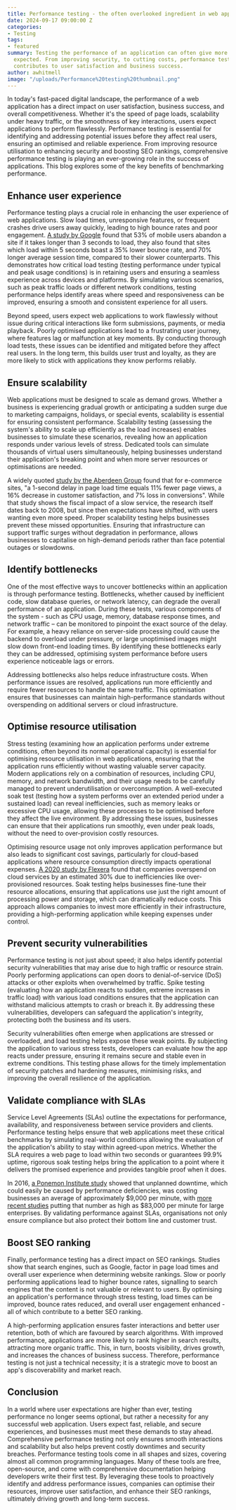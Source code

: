 ```yaml
---
title: Performance testing - the often overlooked ingredient in web application success
date: 2024-09-17 09:00:00 Z
categories:
- Testing
tags:
- featured
summary: Testing the performance of an application can often give more insights than
  expected. From improving security, to cutting costs, performance testing ultimately
  contributes to user satisfaction and business success.
author: awhitmell
image: "/uploads/Performance%20testing%20thumbnail.png"
---
```


In today's fast-paced digital landscape, the performance of a web application has a direct impact on user satisfaction, business success, and overall competitiveness. Whether it's the speed of page loads, scalability under heavy traffic, or the smoothness of key interactions, users expect applications to perform flawlessly. Performance testing is essential for identifying and addressing potential issues before they affect real users, ensuring an optimised and reliable experience. From improving resource utilisation to enhancing security and boosting SEO rankings, comprehensive performance testing is playing an ever-growing role in the success of applications. This blog explores some of the key benefits of benchmarking performance.

## Enhance user experience
Performance testing plays a crucial role in enhancing the user experience of web applications. Slow load times, unresponsive features, or frequent crashes drive users away quickly, leading to high bounce rates and poor engagement. [A study by Google](https://www.thinkwithgoogle.com/_qs/documents/2340/bc22e_The_Need_for_Mobile_Speed_-_FINAL_1.pdf) found that 53% of mobile users abandon a site if it takes longer than 3 seconds to load, they also found that sites which load within 5 seconds boast a 35% lower bounce rate, and 70% longer average session time, compared to their slower counterparts. This demonstrates how critical load testing (testing performance under typical and peak usage conditions) is in retaining users and ensuring a seamless experience across devices and platforms. By simulating various scenarios, such as peak traffic loads or different network conditions, testing performance helps identify areas where speed and responsiveness can be improved, ensuring a smooth and consistent experience for all users.

Beyond speed, users expect web applications to work flawlessly without issue during critical interactions like form submissions, payments, or media playback. Poorly optimised applications lead to a frustrating user journey, where features lag or malfunction at key moments. By conducting thorough load tests, these issues can be identified and mitigated before they affect real users. In the long term, this builds user trust and loyalty, as they are more likely to stick with applications they know performs reliably.

## Ensure scalability
Web applications must be designed to scale as demand grows. Whether a business is experiencing gradual growth or anticipating a sudden surge due to marketing campaigns, holidays, or special events, scalability is essential for ensuring consistent performance. Scalability testing (assessing the system's ability to scale up efficiently as the load increases) enables businesses to simulate these scenarios, revealing how an application responds under various levels of stress. Dedicated tools can simulate thousands of virtual users simultaneously, helping businesses understand their application's breaking point and when more server resources or optimisations are needed.

A widely quoted [study by the Aberdeen Group](https://info.headspin.io/hubfs/Analyst%20Reports/5136-RR-performance-web-application.pdf) found that for e-commerce sites, "a 1-second delay in page load time equals 11% fewer page views, a 16% decrease in customer satisfaction, and 7% loss in conversions". While that study shows the fiscal impact of a slow service, the research itself dates back to 2008, but since then expectations have shifted, with users wanting even more speed. Proper scalability testing helps businesses prevent these missed opportunities. Ensuring that infrastructure can support traffic surges without degradation in performance, allows businesses to capitalise on high-demand periods rather than face potential outages or slowdowns.

## Identify bottlenecks
One of the most effective ways to uncover bottlenecks within an application is through performance testing. Bottlenecks, whether caused by inefficient code, slow database queries, or network latency, can degrade the overall performance of an application. During these tests, various components of the system - such as CPU usage, memory, database response times, and network traffic – can be monitored to pinpoint the exact source of the delay. For example, a heavy reliance on server-side processing could cause the backend to overload under pressure, or large unoptimised images might slow down front-end loading times. By identifying these bottlenecks early they can be addressed, optimising system performance before users experience noticeable lags or errors.

Addressing bottlenecks also helps reduce infrastructure costs. When performance issues are resolved, applications run more efficiently and require fewer resources to handle the same traffic. This optimisation ensures that businesses can maintain high-performance standards without overspending on additional servers or cloud infrastructure.

## Optimise resource utilisation
Stress testing (examining how an application performs under extreme conditions, often beyond its normal operational capacity) is essential for optimising resource utilisation in web applications, ensuring that the application runs efficiently without wasting valuable server capacity. Modern applications rely on a combination of resources, including CPU, memory, and network bandwidth, and their usage needs to be carefully managed to prevent underutilisation or overconsumption. A well-executed soak test (testing how a system performs over an extended period under a sustained load) can reveal inefficiencies, such as memory leaks or excessive CPU usage, allowing these processes to be optimised before they affect the live environment. By addressing these issues, businesses can ensure that their applications run smoothly, even under peak loads, without the need to over-provision costly resources.

Optimising resource usage not only improves application performance but also leads to significant cost savings, particularly for cloud-based applications where resource consumption directly impacts operational expenses. [A 2020 study by Flexera](https://www.flexera.com/about-us/press-center/flexera-releases-2020-state-of-the-cloud-report) found that companies overspend on cloud services by an estimated 30% due to inefficiencies like over-provisioned resources. Soak testing helps businesses fine-tune their resource allocations, ensuring that applications use just the right amount of processing power and storage, which can dramatically reduce costs. This approach allows companies to invest more efficiently in their infrastructure, providing a high-performing application while keeping expenses under control.

## Prevent security vulnerabilities
Performance testing is not just about speed; it also helps identify potential security vulnerabilities that may arise due to high traffic or resource strain. Poorly performing applications can open doors to denial-of-service (DoS) attacks or other exploits when overwhelmed by traffic. Spike testing (evaluating how an application reacts to sudden, extreme increases in traffic load) with various load conditions ensures that the application can withstand malicious attempts to crash or breach it. By addressing these vulnerabilities, developers can safeguard the application's integrity, protecting both the business and its users.

Security vulnerabilities often emerge when applications are stressed or overloaded, and load testing helps expose these weak points. By subjecting the application to various stress tests, developers can evaluate how the app reacts under pressure, ensuring it remains secure and stable even in extreme conditions. This testing phase allows for the timely implementation of security patches and hardening measures, minimising risks, and improving the overall resilience of the application.

## Validate compliance with SLAs
Service Level Agreements (SLAs) outline the expectations for performance, availability, and responsiveness between service providers and clients. Performance testing helps ensure that web applications meet these critical benchmarks by simulating real-world conditions allowing the evaluation of the application's ability to stay within agreed-upon metrics. Whether the SLA requires a web page to load within two seconds or guarantees 99.9% uptime, rigorous soak testing helps bring the application to a point where it delivers the promised experience and provides tangible proof when it does.

In 2016, [a Ponemon Institute study](https://www.vertiv.com/globalassets/documents/reports/2016-cost-of-data-center-outages-11-11_51190_1.pdf) showed that unplanned downtime, which could easily be caused by performance deficiencies, was costing businesses an average of approximately $9,000 per minute, with [more recent studies](https://itic-corp.com/itic-2021-global-server-hardware-server-os-reliability-survey-results) putting that number as high as $83,000 per minute for large enterprises. By validating performance against SLAs, organisations not only ensure compliance but also protect their bottom line and customer trust.

## Boost SEO ranking
Finally, performance testing has a direct impact on SEO rankings. Studies show that search engines, such as Google, factor in page load times and overall user experience when determining website rankings. Slow or poorly performing applications lead to higher bounce rates, signalling to search engines that the content is not valuable or relevant to users. By optimising an application's performance through stress testing, load times can be improved, bounce rates reduced, and overall user engagement enhanced - all of which contribute to a better SEO ranking.

A high-performing application ensures faster interactions and better user retention, both of which are favoured by search algorithms. With improved performance, applications are more likely to rank higher in search results, attracting more organic traffic. This, in turn, boosts visibility, drives growth, and increases the chances of business success. Therefore, performance testing is not just a technical necessity; it is a strategic move to boost an app's discoverability and market reach.

## Conclusion
In a world where user expectations are higher than ever, testing performance no longer seems optional, but rather a necessity for any successful web application. Users expect fast, reliable, and secure experiences, and businesses must meet these demands to stay ahead. Comprehensive performance testing not only ensures smooth interactions and scalability but also helps prevent costly downtimes and security breaches. Performance testing tools come in all shapes and sizes, covering almost all common programming languages. Many of these tools are free, open-source, and come with comprehensive documentation helping developers write their first test. By leveraging these tools to proactively identify and address performance issues, companies can optimise their resources, improve user satisfaction, and enhance their SEO rankings, ultimately driving growth and long-term success.
